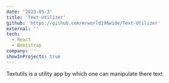```yaml
---
date: '2023-05-3'
title: 'Text-Utilizer'
github: 'https://github.com/mrworld196wide/Text-Utilizer'
external: ''
tech:
  - React
  - Bootstrap
company: ''
showInProjects: true
---
```


Textutils is a utility app by which one can manipulate there text